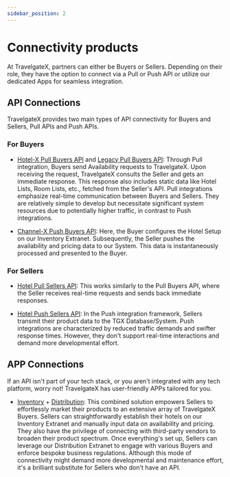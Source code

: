 ```yaml
---
sidebar_position: 2
---
```


# Connectivity products

At TravelgateX, partners can either be Buyers or Sellers. Depending on their role, they have the option to connect via a Pull or Push API or utilize our dedicated Apps for seamless integration.

## API Connections

TravelgateX provides two main types of API connectivity for Buyers and Sellers, Pull APIs and Push APIs.

### For Buyers

* [Hotel-X Pull Buyers API](../apis/for-buyers/hotel-x-pull-buyers-api/quickstart) and
 [Legacy Pull Buyers API](../apis/for-buyers/legacy-pull-buyers-api/overview.md): Through Pull integration, Buyers send Availability requests to TravelgateX. Upon receiving the request, TravelgateX consults the Seller and gets an immediate response. This response also includes static data like Hotel Lists, Room Lists, etc., fetched from the Seller's API. Pull integrations emphasize real-time communication between Buyers and Sellers. They are relatively simple to develop but necessitate significant system resources due to potentially higher traffic, in contrast to Push integrations.

* [Channel-X Push Buyers API](../apis/for-buyers/channel-x-push-buyers-api/quickstart): Here, the Buyer configures the Hotel Setup on our Inventory Extranet. Subsequently, the Seller pushes the availability and pricing data to our System. This data is instantaneously processed and presented to the Buyer.

### For Sellers

* [Hotel Pull Sellers API](../apis/for-sellers/hotel-pull-sellers-api/quickstart): This works similarly to the Pull Buyers API, where the Seller receives real-time requests and sends back immediate responses.

* [Hotel Push Sellers API](../apis/for-sellers/hotel-push-sellers-api/quickstart.mdx): In the Push integration framework, Sellers transmit their product data to the TGX Database/System. Push integrations are characterized by reduced traffic demands and swifter response times. However, they don't support real-time interactions and demand more developmental effort.

## APP Connections

If an API isn't part of your tech stack, or you aren't integrated with any tech platform, worry not! TravelgateX has user-friendly APPs tailored for you.

* [Inventory](../apps/inventory/overview) + [Distribution](../apps/distribution/overview): This combined solution empowers Sellers to effortlessly market their products to an extensive array of TravelgateX Buyers. Sellers can straightforwardly establish their hotels on our Inventory Extranet and manually input data on availability and pricing. They also have the privilege of connecting with third-party vendors to broaden their product spectrum. Once everything's set up, Sellers can leverage our Distribution Extranet to engage with various Buyers and enforce bespoke business regulations. Although this mode of connectivity might demand more developmental and maintenance effort, it's a brilliant substitute for Sellers who don't have an API.
